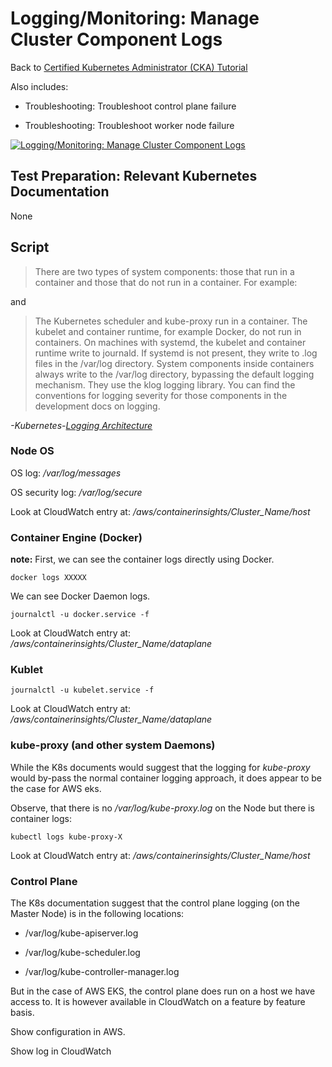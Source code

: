 # Logging/Monitoring: Manage Cluster Component Logs

Back to [Certified Kubernetes Administrator (CKA) Tutorial](https://github.com/larkintuckerllc/k8s-cka-tutorial)

Also includes:

* Troubleshooting: Troubleshoot control plane failure

* Troubleshooting: Troubleshoot worker node failure

[![Logging/Monitoring: Manage Cluster Component Logs](http://img.youtube.com/vi/X_1hJHBXbRk/0.jpg)](https://youtu.be/X_1hJHBXbRk)

## Test Preparation: Relevant Kubernetes Documentation

None

## Script

> There are two types of system components: those that run in a container and those that do not run in a container. For example:

and

> The Kubernetes scheduler and kube-proxy run in a container.
The kubelet and container runtime, for example Docker, do not run in containers.
On machines with systemd, the kubelet and container runtime write to journald. If systemd is not present, they write to .log files in the /var/log directory. System components inside containers always write to the /var/log directory, bypassing the default logging mechanism. They use the klog logging library. You can find the conventions for logging severity for those components in the development docs on logging.

*-Kubernetes-[Logging Architecture](https://kubernetes.io/docs/concepts/cluster-administration/logging/)*

### Node OS

OS log: */var/log/messages*

OS security log: */var/log/secure*

Look at CloudWatch entry at: */aws/containerinsights/Cluster_Name/host*

### Container Engine (Docker)

**note:** First, we can see the container logs directly using Docker.

```plaintext
docker logs XXXXX
```

We can see Docker Daemon logs.

```plaintext
journalctl -u docker.service -f
```

Look at CloudWatch entry at: */aws/containerinsights/Cluster_Name/dataplane*

### Kublet

```plaintext
journalctl -u kubelet.service -f
```

Look at CloudWatch entry at: */aws/containerinsights/Cluster_Name/dataplane*

### kube-proxy (and other system Daemons)

While the K8s documents would suggest that the logging for *kube-proxy* would by-pass the normal container logging approach, it does appear to be the case for AWS eks.

Observe, that there is no */var/log/kube-proxy.log* on the Node but there is container logs:

```plaintext
kubectl logs kube-proxy-X
```

Look at CloudWatch entry at: */aws/containerinsights/Cluster_Name/host*

### Control Plane

The K8s documentation suggest that the control plane logging (on the Master Node) is in the following locations:

* /var/log/kube-apiserver.log

* /var/log/kube-scheduler.log

* /var/log/kube-controller-manager.log

But in the case of AWS EKS, the control plane does run on a host we have access to. It is however available in CloudWatch on a feature by feature basis.

Show configuration in AWS.

Show log in CloudWatch

